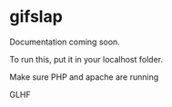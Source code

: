gifslap
=======

Documentation coming soon.

To run this, put it in your localhost folder.

Make sure PHP and apache are running

GLHF
